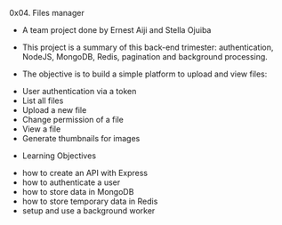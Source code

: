 0x04. Files manager

- A team project done by Ernest Aiji and Stella Ojuiba

- This project is a summary of this back-end trimester: authentication, NodeJS, MongoDB, Redis, pagination and background processing.

- The objective is to build a simple platform to upload and view files:

* User authentication via a token
* List all files
* Upload a new file
* Change permission of a file
* View a file
* Generate thumbnails for images

- Learning Objectives

* how to create an API with Express
* how to authenticate a user
* how to store data in MongoDB
* how to store temporary data in Redis
* setup and use a background worker
